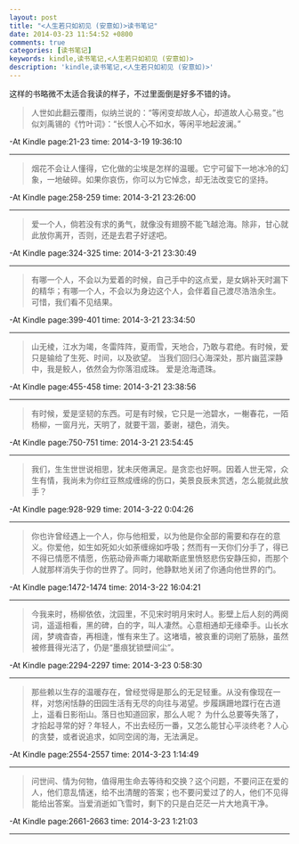 ```yaml
---
layout: post
title: "<人生若只如初见 (安意如)>读书笔记"
date: 2014-03-23 11:54:52 +0800
comments: true 
categories: [读书笔记]
keywords: kindle,读书笔记,<人生若只如初见 (安意如)>
description: 'kindle,读书笔记,<人生若只如初见 (安意如)>' 
---
```


这样的书略微不太适合我读的样子，不过里面倒是好多不错的诗。   

>人世如此翻云覆雨，似纳兰说的：“等闲变却故人心，却道故人心易变。”也似刘禹锡的《竹叶词》：“长恨人心不如水，等闲平地起波澜。” 

-At Kindle page:21-23 	 time: 2014-3-19 19:36:10 

------------------

<!-- more -->
>烟花不会让人懂得，它化做的尘埃是怎样的温暖。它宁可留下一地冰冷的幻象，一地破碎。如果你哀伤，你可以为它悼念，却无法改变它的坚持。 

-At Kindle page:258-259 	 time: 2014-3-21 23:26:00 

------------------

>爱一个人，倘若没有求的勇气，就像没有翅膀不能飞越沧海。除非，甘心就此放你离开，否则，还是去君子好逑吧。 

-At Kindle page:324-325 	 time: 2014-3-21 23:30:49 

------------------

>有哪一个人，不会以为爱着的时候，自己手中的这点爱，是女娲补天时漏下的精华；有哪一个人，不会以为身边这个人，会伴着自己渡尽浩浩余生。 可惜，我们看不见结果。 

-At Kindle page:399-401 	 time: 2014-3-21 23:34:50 

------------------

>山无棱，江水为竭，冬雷阵阵，夏雨雪，天地合，乃敢与君绝。有时候，爱只是输给了生死、时间，以及欲望。 当我们回归心海深处，那片幽蓝深静中，我是鲛人，依然会为你落泪成珠。 爱是沧海遗珠。 

-At Kindle page:455-458 	 time: 2014-3-21 23:38:56 

------------------

>有时候，爱是坚韧的东西。可是有时候，它只是一池碧水，一榭春花，一陌杨柳，一窗月光，天明了，就要干涸，萎谢，褪色，消失。 

-At Kindle page:750-751 	 time: 2014-3-21 23:54:45 

------------------

>我们，生生世世说相思，犹未厌倦满足。是贪恋也好啊。因着人世无常，众生有情，我尚未为你红豆熬成缠绵的伤口，美景良辰未赏透，怎么能就此放手？ 

-At Kindle page:928-929 	 time: 2014-3-22 0:04:26 

------------------

>你也许曾经遇上一个人，你与他相爱，以为他是你全部的需要和存在的意义。你爱他，如生如死如火如荼缠绵如呼吸；然而有一天你们分手了，得已不得已情愿不情愿，伤筋动骨声嘶力竭歇斯底里愤怒悲伤安静压抑，而那个人就那样消失于你的世界了。同时，他静默地关闭了你通向他世界的门。 

-At Kindle page:1472-1474 	 time: 2014-3-22 16:04:21 

------------------

>今我来时，杨柳依依，沈园里，不见宋时明月宋时人。影壁上后人刻的两阕词，遥遥相看，黑的碑，白的字，叫人凄然。心意相通却无缘牵手。山长水阔，梦魂杳杳，再相逢，惟有来生了。这堵墙，被哀重的词剜了筋脉，虽然被修葺得光洁了，仍是“墨痕犹锁壁间尘”。 

-At Kindle page:2294-2297 	 time: 2014-3-23 0:58:30 

------------------

>那些赖以生存的温暖存在，曾经觉得是那么的无足轻重。从没有像现在一样，对悠闲恬静的田园生活有无尽的向往与渴望。步履蹒跚地蹀行在古道上，遥看日影衔山。落日也知道回家，那么人呢？ 为什么总要等失落了，才拾起寻常的好？年轻人，不出去经历一番，又怎么能甘心平淡终老？人心的贪婪，或者说追求，如同空阔的海，无法满足。 

-At Kindle page:2554-2557 	 time: 2014-3-23 1:14:49 

------------------

>问世间、情为何物，值得用生命去等待和交换？这个问题，不要问正在爱的人，他们意乱情迷，给不出清醒的答案；也不要问爱过了的人，他们不见得能给出答案。当爱消逝如飞雪时，剩下的只是白茫茫一片大地真干净。 

-At Kindle page:2661-2663 	 time: 2014-3-23 1:21:03 

------------------
